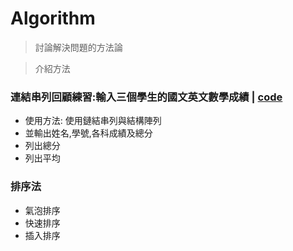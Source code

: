 # Algorithm
> 討論解決問題的方法論

> 介紹方法

### 連結串列回顧練習:輸入三個學生的國文英文數學成績 | [code](https://github.com/shawnhuang125/algroithm/blob/main/practice1.md)
  - 使用方法: 使用鏈結串列與結構陣列
  - 並輸出姓名,學號,各科成績及總分
  - 列出總分
  - 列出平均
### 排序法
- 氣泡排序
- 快速排序
- 插入排序
	
